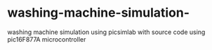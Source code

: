 # washing-machine-simulation-
washing machine simulation using picsimlab with source code  using pic16F877A microcontroller 
